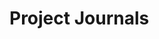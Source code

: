 <!-- TITLE: Our Projects -->
<!-- SUBTITLE: Scratch Notes, Plans, Proposals, Retrospectives...All that good stuff. -->

# Project Journals
